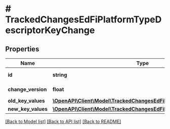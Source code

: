 # # TrackedChangesEdFiPlatformTypeDescriptorKeyChange

## Properties

Name | Type | Description | Notes
------------ | ------------- | ------------- | -------------
**id** | **string** | Resource identifier | [optional]
**change_version** | **float** | Change version | [optional]
**old_key_values** | [**\OpenAPI\Client\Model\TrackedChangesEdFiPlatformTypeDescriptorKey**](TrackedChangesEdFiPlatformTypeDescriptorKey.md) |  | [optional]
**new_key_values** | [**\OpenAPI\Client\Model\TrackedChangesEdFiPlatformTypeDescriptorKey**](TrackedChangesEdFiPlatformTypeDescriptorKey.md) |  | [optional]

[[Back to Model list]](../../README.md#models) [[Back to API list]](../../README.md#endpoints) [[Back to README]](../../README.md)
